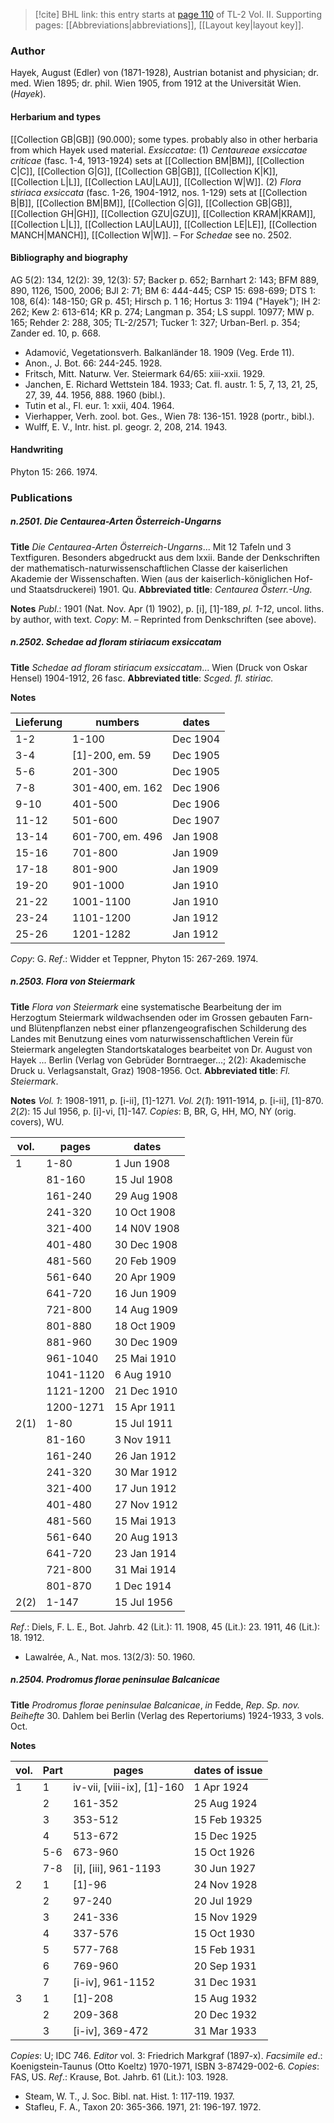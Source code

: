 > [!cite] BHL link: this entry starts at [page 110](https://www.biodiversitylibrary.org/item/103253#page/136/mode/1up) of TL-2 Vol. II.
> Supporting pages: [[Abbreviations|abbreviations]], [[Layout key|layout key]].

### Author

Hayek, August (Edler) von (1871-1928), Austrian botanist and physician; dr. med. Wien 1895; dr. phil. Wien 1905, from 1912 at the Universität Wien. (*Hayek*).

#### Herbarium and types

[[Collection GB|GB]] (90.000); some types. probably also in other herbaria from which Hayek used material. *Exsiccatae*: (1) *Centaureae exsiccatae criticae* (fasc. 1-4, 1913-1924) sets at [[Collection BM|BM]], [[Collection C|C]], [[Collection G|G]], [[Collection GB|GB]], [[Collection K|K]], [[Collection L|L]], [[Collection LAU|LAU]], [[Collection W|W]].
(2) *Flora stiriaca exsiccata* (fasc. 1-26, 1904-1912, nos. 1-129) sets at [[Collection B|B]], [[Collection BM|BM]], [[Collection G|G]], [[Collection GB|GB]], [[Collection GH|GH]], [[Collection GZU|GZU]], [[Collection KRAM|KRAM]], [[Collection L|L]], [[Collection LAU|LAU]], [[Collection LE|LE]], [[Collection MANCH|MANCH]], [[Collection W|W]]. – For *Schedae* see no. 2502.

#### Bibliography and biography

AG 5(2): 134, 12(2): 39, 12(3): 57; Backer p. 652; Barnhart 2: 143; BFM 889, 890, 1126, 1500, 2006; BJI 2: 71; BM 6: 444-445; CSP 15: 698-699; DTS 1: 108, 6(4): 148-150; GR p. 451; Hirsch p. 1 16; Hortus 3: 1194 ("Hayek"); IH 2: 262; Kew 2: 613-614; KR p. 274; Langman p. 354; LS suppl. 10977; MW p. 165; Rehder 2: 288, 305; TL-2/2571; Tucker 1: 327; Urban-Berl. p. 354; Zander ed. 10, p. 668.
- Adamović, Vegetationsverh. Balkanländer 18. 1909 (Veg. Erde 11).
- Anon., J. Bot. 66: 244-245. 1928.
- Fritsch, Mitt. Naturw. Ver. Steiermark 64/65: xiii-xxii. 1929.
- Janchen, E. Richard Wettstein 184. 1933; Cat. fl. austr. 1: 5, 7, 13, 21, 25, 27, 39, 44. 1956, 888. 1960 (bibl.).
- Tutin et al., Fl. eur. 1: xxii, 404. 1964.
- Vierhapper, Verh. zool. bot. Ges., Wien 78: 136-151. 1928 (portr., bibl.).
- Wulff, E. V., Intr. hist. pl. geogr. 2, 208, 214. 1943.

#### Handwriting

Phyton 15: 266. 1974.

### Publications

##### n.2501. Die Centaurea-Arten Österreich-Ungarns

**Title**
*Die Centaurea-Arten Österreich-Ungarns*... Mit 12 Tafeln und 3 Textfiguren. Besonders abgedruckt aus dem lxxii. Bande der Denkschriften der mathematisch-naturwissenschaftlichen Classe der kaiserlichen Akademie der Wissenschaften. Wien (aus der kaiserlich-königlichen Hof- und Staatsdruckerei) 1901. Qu.
**Abbreviated title**: *Centaurea Österr.-Ung.*

**Notes**
*Publ*.: 1901 (Nat. Nov. Apr (1) 1902), p. \[i\], \[1\]-189, *pl. 1-12*, uncol. liths. by author, with text. *Copy*: M. – Reprinted from Denkschriften (see above).

##### n.2502. Schedae ad floram stiriacum exsiccatam

**Title**
*Schedae ad floram stiriacum exsiccatam*... Wien (Druck von Oskar Hensel) 1904-1912, 26 fasc.
**Abbreviated title**: *Scged. fl. stiriac.*

**Notes**

|Lieferung	|numbers	|dates	|
|---	|---	|---	|
|1-2	|1-100	|Dec 1904	
|3-4	|\[1\]-200, em. 59	|Dec 1905	
|5-6	|201-300	|Dec 1905	
|7-8	|301-400, em. 162	|Dec 1906	
|9-10	|401-500	|Dec 1906	
|11-12	|501-600	|Dec 1907	
|13-14	|601-700, em. 496	|Jan 1908|
|15-16	|701-800	|Jan 1909|
|17-18	|801-900	|Jan 1909|
|19-20	|901-1000	|Jan 1910|
|21-22	|1001-1100	|Jan 1910|
|23-24	|1101-1200	|Jan 1912|
|25-26	|1201-1282	|Jan 1912|

*Copy*: G.
*Ref*.: Widder et Teppner, Phyton 15: 267-269. 1974.

##### n.2503. Flora von Steiermark

**Title**
*Flora von Steiermark* eine systematische Bearbeitung der im Herzogtum Steiermark wildwachsenden oder im Grossen gebauten Farn-und Blütenpflanzen nebst einer pflanzengeografischen Schilderung des Landes mit Benutzung eines vom naturwissenschaftlichen Verein für Steiermark angelegten Standortskataloges bearbeitet von Dr. August von Hayek ... Berlin (Verlag von Gebrüder Borntraeger...; 2(2): Akademische Druck u. Verlagsanstalt, Graz) 1908-1956. Oct.
**Abbreviated title**: *Fl. Steiermark*.

**Notes**
*Vol. 1*: 1908-1911, p. \[i-ii\], \[1\]-1271.
*Vol. 2*(*1*): 1911-1914, p. \[i-ii\], \[1\]-870.
*2*(*2*): 15 Jul 1956, p. \[i\]-vi, \[1\]-147.
*Copies*: B, BR, G, HH, MO, NY (orig. covers), WU.

|vol.	|pages	|dates	|
|---	|---	|---	|
|1	|1-80	|1 Jun 1908	
|	|81-160	|15 Jul 1908	
|	|161-240	|29 Aug 1908	
|	|241-320	|10 Oct 1908	
|	|321-400	|14 N0V 1908	
|	|401-480	|30 Dec 1908	
|	|481-560	|20 Feb 1909	
|	|561-640	|20 Apr 1909	
|	|641-720	|16 Jun 1909	
|	|721-800	|14 Aug 1909	
|	|801-880	|18 Oct 1909	
|	|881-960	|30 Dec 1909	
|	|961-1040	|25 Mai 1910	
|	|1041-1120	|6 Aug 1910	
|	|1121-1200	|21 Dec 1910|
|	|1200-1271	|15 Apr 1911|
|2(1)	|1-80	|15 Jul 1911|
|	|81-160	|3 Nov 1911|
|	|161-240	|26 Jan 1912|
|	|241-320	|30 Mar 1912|
|	|321-400	|17 Jun 1912|
|	|401-480	|27 Nov 1912|
|	|481-560	|15 Mai 1913|
|	|561-640	|20 Aug 1913|
|	|641-720	|23 Jan 1914|
|	|721-800	|31 Mai 1914|
|	|801-870	|1 Dec 1914|
|2(2)	|1-147	|15 Jul 1956|

*Ref*.: Diels, F. L. E., Bot. Jahrb. 42 (Lit.): 11. 1908, 45 (Lit.): 23. 1911, 46 (Lit.): 18. 1912.
- Lawalrée, A., Nat. mos. 13(2/3): 50. 1960.

##### n.2504. Prodromus florae peninsulae Balcanicae

**Title**
*Prodromus florae peninsulae Balcanicae*, *in* Fedde, *Rep*. *Sp. nov. Beihefte* 30. Dahlem bei Berlin (Verlag des Repertoriums) 1924-1933, 3 vols. Oct.

**Notes**

|vol.	|Part	|pages	|dates of issue|
|---	|---	|---	|---	|
|1	|1	|iv-vii, \[viii-ix\], \[1\]-160	|1 Apr 1924|
|	|2	|161-352	|25 Aug 1924|
|	|3	|353-512	|15 Feb 19325|
|	|4	|513-672	|15 Dec 1925|
|	|5-6	|673-960	|15 Oct 1926|
|	|7-8	|\[i\], \[iii\], 961-1193	|30 Jun 1927|
|2	|1	|\[1\]-96	|24 Nov 1928|
|	|2	|97-240	|20 Jul 1929|
|	|3	|241-336	|15 Nov 1929|
|	|4	|337-576	|15 Oct 1930|
|	|5	|577-768	|15 Feb 1931|
|	|6	|769-960	|20 Sep 1931|
|	|7	|\[i-iv\], 961-1152	|31 Dec 1931|
|3	|1	|\[1\]-208	|15 Aug 1932|
|	|2	|209-368	|20 Dec 1932|
|	|3	|\[i-iv\], 369-472	|31 Mar 1933|

*Copies*: U; IDC 746.
*Editor* vol. 3: Friedrich Markgraf (1897-x).
*Facsimile ed*.: Koenigstein-Taunus (Otto Koeltz) 1970-1971, ISBN 3-87429-002-6. *Copies*: FAS, US.
*Ref*.: Krause, Bot. Jahrb. 61 (Lit.): 103. 1928.
- Steam, W. T., J. Soc. Bibl. nat. Hist. 1: 117-119. 1937.
- Stafleu, F. A., Taxon 20: 365-366. 1971, 21: 196-197. 1972.

